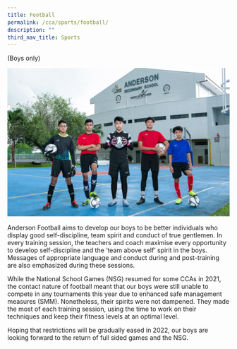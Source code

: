 ```yaml
---
title: Football
permalink: /cca/sports/football/
description: ""
third_nav_title: Sports
---
```

(Boys only)

![](/images/IMG-0236_Football.jpg)

Anderson Football aims to develop our boys to be better individuals who display good self-discipline, team spirit and conduct of true gentlemen. In every training session, the teachers and coach maximise every opportunity to develop self-discipline and the ‘team above self’ spirit in the boys. Messages of appropriate language and conduct during and post-training are also emphasized during these sessions. 

While the National School Games (NSG) resumed for some CCAs in 2021, the contact nature of football meant that our boys were still unable to compete in any tournaments this year due to enhanced safe management measures (SMM). Nonetheless, their spirits were not dampened. They made the most of each training session, using the time to work on their techniques and keep their fitness levels at an optimal level.  

Hoping that restrictions will be gradually eased in 2022, our boys are looking forward to the return of full sided games and the NSG.